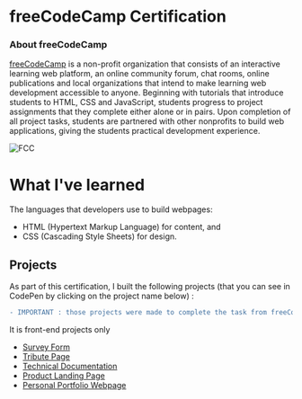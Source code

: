 # freeCodeCamp Certification

### About freeCodeCamp
[freeCodeCamp](https://www.freecodecamp.org/learn) is a non-profit organization that consists of an interactive learning web platform, an online community forum, chat rooms, online publications and local organizations that intend to make learning web development accessible to anyone. Beginning with tutorials that introduce students to HTML, CSS and JavaScript, students progress to project assignments that they complete either alone or in pairs. Upon completion of all project tasks, students are partnered with other nonprofits to build web applications, giving the students practical development experience.

![FCC](https://user-images.githubusercontent.com/89401289/171041891-20254909-05de-4851-910a-e4ccd096ade6.png)


# What I've learned
The languages that developers use to build webpages: 
- HTML (Hypertext Markup Language) for content, and 
- CSS (Cascading Style Sheets) for design.

## Projects
As part of this certification, I built the following projects (that you can see in CodePen by clicking on the project name below) :

```diff
- IMPORTANT : those projects were made to complete the task from freeCodeCamp as EXERCISES. They are FICTIONAL. (and far from perfect ;))
```

It is front-end projects only

- [Survey Form](https://codepen.io/Sandant/full/podrPya)
- [Tribute Page](https://codepen.io/Sandant/full/ZEaJebB)
- [Technical Documentation](https://codepen.io/Sandant/full/vYWJZye)
- [Product Landing Page](https://codepen.io/Sandant/full/BamdReY)
- [Personal Portfolio Webpage](https://codepen.io/Sandant/full/qBVXjeV)
